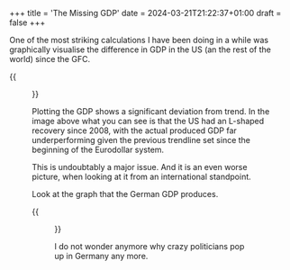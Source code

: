 +++
title = 'The Missing GDP'
date = 2024-03-21T21:22:37+01:00
draft = false
+++

One of the most striking calculations I have been doing in a while was graphically visualise the difference in GDP in the US (an the rest of the world) since the GFC.

{{<figure src="/meansquarederror/images/United States_projection.png" title="Missing GDP in the US since 2008">}}


Plotting the GDP shows a significant deviation from trend. In the image above what you can see is that the US had an L-shaped recovery since 2008, with the actual produced GDP far underperforming given the previous trendline set since the beginning of the Eurodollar system.

This is undoubtably a major issue. And it is an even worse picture, when looking at it from an international standpoint. 

Look at the graph that the German GDP produces.

{{<figure src="/meansquarederror/images/Germany_projection.png" title="Missing GDP in Germany since 2008">}}

I do not wonder anymore why crazy politicians pop up in Germany any more. 

